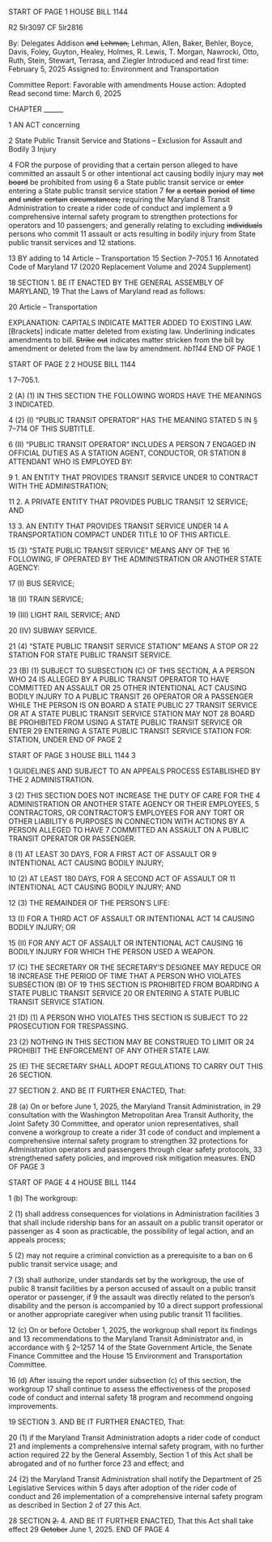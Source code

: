 START OF PAGE 1
HOUSE BILL 1144

R2 5lr3097
CF 5lr2816

By: Delegates Addison ~~and~~ ~~Lehman,~~ Lehman, Allen, Baker, Behler, Boyce, Davis,
Foley, Guyton, Healey, Holmes, R. Lewis, T. Morgan, Nawrocki, Otto, Ruth,
Stein, Stewart, Terrasa, and Ziegler
Introduced and read first time: February 5, 2025
Assigned to: Environment and Transportation

Committee Report: Favorable with amendments
House action: Adopted
Read second time: March 6, 2025

CHAPTER ______

1 AN ACT concerning

2 State Public Transit Service and Stations – Exclusion for Assault and Bodily
3 Injury

4 FOR the purpose of providing that a certain person alleged to have committed an assault
5 or other intentional act causing bodily injury may ~~not~~ ~~board~~ be prohibited from using
6 a State public transit service or ~~enter~~ entering a State public transit service station
7 ~~for~~ ~~a~~ ~~certain~~ ~~period~~ ~~of~~ ~~time~~ ~~and~~ ~~under~~ ~~certain~~ ~~circumstances;~~ requiring the Maryland
8 Transit Administration to create a rider code of conduct and implement a
9 comprehensive internal safety program to strengthen protections for operators and
10 passengers; and generally relating to excluding ~~individuals~~ persons who commit
11 assault or acts resulting in bodily injury from State public transit services and
12 stations.

13 BY adding to
14 Article – Transportation
15 Section 7–705.1
16 Annotated Code of Maryland
17 (2020 Replacement Volume and 2024 Supplement)

18 SECTION 1. BE IT ENACTED BY THE GENERAL ASSEMBLY OF MARYLAND,
19 That the Laws of Maryland read as follows:

20 Article – Transportation

EXPLANATION: CAPITALS INDICATE MATTER ADDED TO EXISTING LAW.
[Brackets] indicate matter deleted from existing law.
Underlining indicates amendments to bill.
~~Strike~~ ~~out~~ indicates matter stricken from the bill by amendment or deleted from the law by
amendment. *hb1144*
END OF PAGE 1

START OF PAGE 2
2 HOUSE BILL 1144

1 7–705.1.

2 (A) (1) IN THIS SECTION THE FOLLOWING WORDS HAVE THE MEANINGS
3 INDICATED.

4 (2) (I) “PUBLIC TRANSIT OPERATOR” HAS THE MEANING STATED
5 IN § 7–714 OF THIS SUBTITLE.

6 (II) “PUBLIC TRANSIT OPERATOR” INCLUDES A PERSON
7 ENGAGED IN OFFICIAL DUTIES AS A STATION AGENT, CONDUCTOR, OR STATION
8 ATTENDANT WHO IS EMPLOYED BY:

9 1. AN ENTITY THAT PROVIDES TRANSIT SERVICE UNDER
10 CONTRACT WITH THE ADMINISTRATION;

11 2. A PRIVATE ENTITY THAT PROVIDES PUBLIC TRANSIT
12 SERVICE; AND

13 3. AN ENTITY THAT PROVIDES TRANSIT SERVICE UNDER
14 A TRANSPORTATION COMPACT UNDER TITLE 10 OF THIS ARTICLE.

15 (3) “STATE PUBLIC TRANSIT SERVICE” MEANS ANY OF THE
16 FOLLOWING, IF OPERATED BY THE ADMINISTRATION OR ANOTHER STATE AGENCY:

17 (I) BUS SERVICE;

18 (II) TRAIN SERVICE;

19 (III) LIGHT RAIL SERVICE; AND

20 (IV) SUBWAY SERVICE.

21 (4) “STATE PUBLIC TRANSIT SERVICE STATION” MEANS A STOP OR
22 STATION FOR STATE PUBLIC TRANSIT SERVICE.

23 (B) (1) SUBJECT TO SUBSECTION (C) OF THIS SECTION, A A PERSON WHO
24 IS ALLEGED BY A PUBLIC TRANSIT OPERATOR TO HAVE COMMITTED AN ASSAULT OR
25 OTHER INTENTIONAL ACT CAUSING BODILY INJURY TO A PUBLIC TRANSIT
26 OPERATOR OR A PASSENGER WHILE THE PERSON IS ON BOARD A STATE PUBLIC
27 TRANSIT SERVICE OR AT A STATE PUBLIC TRANSIT SERVICE STATION MAY NOT
28 BOARD BE PROHIBITED FROM USING A STATE PUBLIC TRANSIT SERVICE OR ENTER
29 ENTERING A STATE PUBLIC TRANSIT SERVICE STATION FOR: STATION, UNDER
END OF PAGE 2

START OF PAGE 3
HOUSE BILL 1144 3

1 GUIDELINES AND SUBJECT TO AN APPEALS PROCESS ESTABLISHED BY THE
2 ADMINISTRATION.

3 (2) THIS SECTION DOES NOT INCREASE THE DUTY OF CARE FOR THE
4 ADMINISTRATION OR ANOTHER STATE AGENCY OR THEIR EMPLOYEES,
5 CONTRACTORS, OR CONTRACTOR’S EMPLOYEES FOR ANY TORT OR OTHER LIABILITY
6 PURPOSES IN CONNECTION WITH ACTIONS BY A PERSON ALLEGED TO HAVE
7 COMMITTED AN ASSAULT ON A PUBLIC TRANSIT OPERATOR OR PASSENGER.

8 (1) AT LEAST 30 DAYS, FOR A FIRST ACT OF ASSAULT OR
9 INTENTIONAL ACT CAUSING BODILY INJURY;

10 (2) AT LEAST 180 DAYS, FOR A SECOND ACT OF ASSAULT OR
11 INTENTIONAL ACT CAUSING BODILY INJURY; AND

12 (3) THE REMAINDER OF THE PERSON’S LIFE:

13 (I) FOR A THIRD ACT OF ASSAULT OR INTENTIONAL ACT
14 CAUSING BODILY INJURY; OR

15 (II) FOR ANY ACT OF ASSAULT OR INTENTIONAL ACT CAUSING
16 BODILY INJURY FOR WHICH THE PERSON USED A WEAPON.

17 (C) THE SECRETARY OR THE SECRETARY’S DESIGNEE MAY REDUCE OR
18 INCREASE THE PERIOD OF TIME THAT A PERSON WHO VIOLATES SUBSECTION (B) OF
19 THIS SECTION IS PROHIBITED FROM BOARDING A STATE PUBLIC TRANSIT SERVICE
20 OR ENTERING A STATE PUBLIC TRANSIT SERVICE STATION.

21 (D) (1) A PERSON WHO VIOLATES THIS SECTION IS SUBJECT TO
22 PROSECUTION FOR TRESPASSING.

23 (2) NOTHING IN THIS SECTION MAY BE CONSTRUED TO LIMIT OR
24 PROHIBIT THE ENFORCEMENT OF ANY OTHER STATE LAW.

25 (E) THE SECRETARY SHALL ADOPT REGULATIONS TO CARRY OUT THIS
26 SECTION.

27 SECTION 2. AND BE IT FURTHER ENACTED, That:

28 (a) On or before June 1, 2025, the Maryland Transit Administration, in
29 consultation with the Washington Metropolitan Area Transit Authority, the Joint Safety
30 Committee, and operator union representatives, shall convene a workgroup to create a rider
31 code of conduct and implement a comprehensive internal safety program to strengthen
32 protections for Administration operators and passengers through clear safety protocols,
33 strengthened safety policies, and improved risk mitigation measures.
END OF PAGE 3

START OF PAGE 4
4 HOUSE BILL 1144

1 (b) The workgroup:

2 (1) shall address consequences for violations in Administration facilities
3 that shall include ridership bans for an assault on a public transit operator or passenger as
4 soon as practicable, the possibility of legal action, and an appeals process;

5 (2) may not require a criminal conviction as a prerequisite to a ban on
6 public transit service usage; and

7 (3) shall authorize, under standards set by the workgroup, the use of public
8 transit facilities by a person accused of assault on a public transit operator or passenger, if
9 the assault was directly related to the person’s disability and the person is accompanied by
10 a direct support professional or another appropriate caregiver when using public transit
11 facilities.

12 (c) On or before October 1, 2025, the workgroup shall report its findings and
13 recommendations to the Maryland Transit Administrator and, in accordance with § 2–1257
14 of the State Government Article, the Senate Finance Committee and the House
15 Environment and Transportation Committee.

16 (d) After issuing the report under subsection (c) of this section, the workgroup
17 shall continue to assess the effectiveness of the proposed code of conduct and internal safety
18 program and recommend ongoing improvements.

19 SECTION 3. AND BE IT FURTHER ENACTED, That:

20 (1) if the Maryland Transit Administration adopts a rider code of conduct
21 and implements a comprehensive internal safety program, with no further action required
22 by the General Assembly, Section 1 of this Act shall be abrogated and of no further force
23 and effect; and

24 (2) the Maryland Transit Administration shall notify the Department of
25 Legislative Services within 5 days after adoption of the rider code of conduct and
26 implementation of a comprehensive internal safety program as described in Section 2 of
27 this Act.

28 SECTION ~~2.~~ 4. AND BE IT FURTHER ENACTED, That this Act shall take effect
29 ~~October~~ June 1, 2025.
END OF PAGE 4